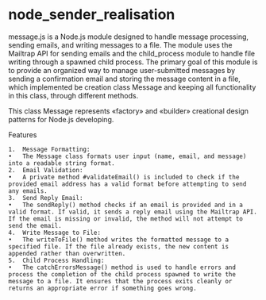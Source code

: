 # node_sender_realisation
message.js is a Node.js module designed to handle message processing, sending emails, and writing messages to a file. The module uses the Mailtrap API for sending emails and the child_process module to handle file writing through a spawned child process. The primary goal of this module is to provide an organized way to manage user-submitted messages by sending a confirmation email and storing the message content in a file, which implemented be creation class Message and keeping all functionality in this class, through different methods.

This class Message represents «factory» and «builder» creational design patterns for Node.js developing.

Features

	1.	Message Formatting:
	•	The Message class formats user input (name, email, and message) into a readable string format.
	2.	Email Validation:
	•	A private method #validateEmail() is included to check if the provided email address has a valid format before attempting to send any emails.
	3.	Send Reply Email:
	•	The sendReply() method checks if an email is provided and in a valid format. If valid, it sends a reply email using the Mailtrap API. If the email is missing or invalid, the method will not attempt to send the email.
	4.	Write Message to File:
	•	The writeToFile() method writes the formatted message to a specified file. If the file already exists, the new content is appended rather than overwritten.
	5.	Child Process Handling:
	•	The catchErrorsMessage() method is used to handle errors and process the completion of the child process spawned to write the message to a file. It ensures that the process exits cleanly or returns an appropriate error if something goes wrong.

 
